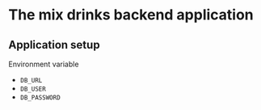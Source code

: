 # The mix drinks backend application

## Application setup

Environment variable

- `DB_URL`
- `DB_USER`
- `DB_PASSWORD`
